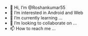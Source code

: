 - 👋 Hi, I’m @Roshankumar55
- 👀 I’m interested in Android and Web
- 🌱 I’m currently learning ...
- 💞️ I’m looking to collaborate on ...
- 📫 How to reach me ...

<!---
Roshankumar55/Roshankumar55 is a ✨ special ✨ repository because its `README.md` (this file) appears on your GitHub profile.
You can click the Preview link to take a look at your changes.
--->
